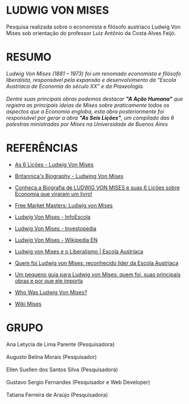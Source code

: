 # LUDWIG VON MISES
Pesquisa realizada sobre o economista e filósofo austríaco Ludwig Von Mises sob orientação do professor Luiz Antônio da Costa Alves Feijó.

# RESUMO
*Ludwig Von Mises (1881 – 1973) foi um renomado economista e filósofo liberalista, responsável pela expansão e desenvolvimento da “Escola Austríaca de Economia do século XX” e da Praxeologia.*
<br>
<br>
*Dentre suas principais obras podemos destacar **"A Ação Humana"** que registra as principais ideias de Mises sobre praticamente todos os aspectos que a Economia engloba, esta obra posteriormente foi responsável por gerar a obra **"As Seis Lições"**, um compilado das 6 palestras ministradas por Mises na Universidade de Buenos Aires*

# REFERÊNCIAS
- [As 6 Lições - Ludwig Von Mises](https://www.youtube.com/watch?v=d3EaQa4IIMY)

- [Britannica's Biography - Ludwing Von Mises](https://www.britannica.com/biography/Ludwig-Edler-von-Mises)

- [Conheça a Biografia de LUDWIG VON MISES e suas 6 Lições sobre Economia que viraram um livro!](https://www.youtube.com/watch?v=Ql_YqmEmiiU)

- [Free Market Masters: Ludwig von Mises](https://www.youtube.com/watch?v=g3aeDQwOSSs)

- [Ludwig Von Mises - InfoEscola](https://www.infoescola.com/biografias/ludwig-von-mises/)

- [Ludwig Von Mises - Investopedia](https://www.investopedia.com/terms/l/ludwig-von-mises.asp)

- [Ludwig Von Mises - Wikipedia EN](https://en.wikipedia.org/wiki/Ludwig_von_Mises)

- [Ludwig von Mises e o Liberalismo | Escola Austríaca](https://www.youtube.com/watch?v=B8A2qpbV6n4)

- [Quem foi Ludwig von Mises: reconhecido líder da Escola Austríaca](https://ideiasradicais.com.br/ludwig-mises/)

- [Um pequeno guia para Ludwig von Mises: quem foi, suas principais obras e por que ele importa](https://studentsforliberty.org/brazil/blog/um-pequeno-guia-para-ludwig-von-mises/)

- [Who Was Ludwig Von Mises?](https://www.youtube.com/watch?v=GWlytrN0Kh8)

- [Wiki Mises](https://wiki.mises.org/wiki/Ludwig_von_Mises)

# GRUPO
Ana Letycia de Lima Parente (Pesquisadora)
<br>
<br>
Augusto Belina Morais (Pesquisador)
<br>
<br>
Ellen Suellen dos Santos Silva (Pesquisadora)
<br>
<br>
Gustavo Sergio Fernandes (Pesquisador e Web Developer)
<br>
<br>
Tatiana Ferreira de Araújo (Pesquisadora)